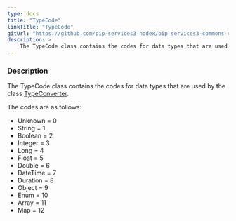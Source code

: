 ```yaml
---
type: docs
title: "TypeCode"
linkTitle: "TypeCode"
gitUrl: "https://github.com/pip-services3-nodex/pip-services3-commons-nodex"
description: > 
    The TypeCode class contains the codes for data types that are used by the class [TypeConverter](../type_converter).
---
```


### Description
 
The TypeCode class contains the codes for data types that are used by the class [TypeConverter](../type_converter). 

The codes are as follows:

- Unknown = 0
- String = 1
- Boolean = 2
- Integer = 3
- Long = 4
- Float = 5
- Double = 6
- DateTime = 7
- Duration = 8
- Object = 9
- Enum = 10
- Array = 11
- Map = 12
